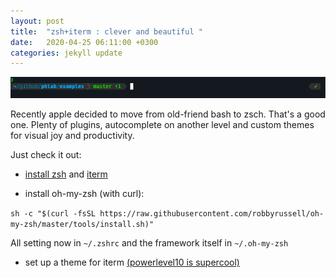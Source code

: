 ```yaml
---
layout: post
title:  "zsh+iterm : clever and beautiful "
date:   2020-04-25 06:11:00 +0300
categories: jekyll update
---
```


![x](/images/iterm.png)

<!-- more -->

Recently apple decided to move from old-friend bash to zsch. That's a good one.
Plenty of plugins, autocomplete on another level and custom themes for visual joy and productivity.

Just check it out:

- [install zsh](https://github.com/ohmyzsh/ohmyzsh/wiki/Installing-ZSH) and [iterm](https://www.iterm2.com)

- install oh-my-zsh (with curl):

 ` sh -c "$(curl -fsSL https://raw.githubusercontent.com/robbyrussell/oh-my-zsh/master/tools/install.sh)" `

All setting now in `~/.zshrc` and the framework itself in `~/.oh-my-zsh`

- set up a theme for iterm [(powerlevel10 is supercool)](https://github.com/romkatv/powerlevel10k)
